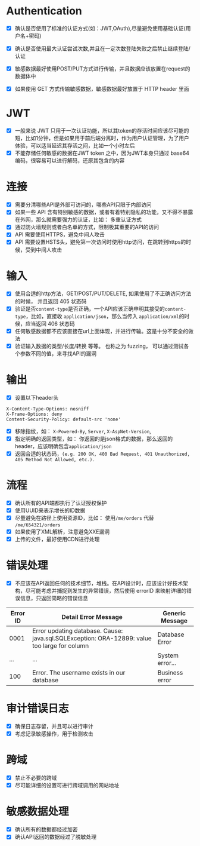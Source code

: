 # Authentication 
- [x] 确认是否使用了标准的认证方式(如：JWT,OAuth),尽量避免使用基础认证(用户名+密码)
- [x] 确认是否使用最大认证尝试次数,并且在一定次数登陆失败之后禁止继续登陆/认证
- [x] 敏感数据最好使用POST/PUT方式进行传输，并且数据应该放置在request的数据体中
- [x] 如果使用 GET 方式传输敏感数据，敏感数据最好放置于 HTTP header 里面


# JWT
- [x] 一般来说 JWT 只用于一次认证功能，所以其token的存活时间应该尽可能的短，比如1分钟，但是如果用于前后端分离时，作为用户认证管理，为了用户体验，可以适当延迟其存活之间，比如一个小时左后
- [x] 不能存储任何敏感的数据在JWT token 之中，因为JWT本身只通过 base64 编码，很容易可以进行解码，还原其包含的内容

# 连接  
- [x] 需要分清哪些API是外部可访问的，哪些API只限于内部访问
- [x] 如果一些 API 含有特别敏感的数据，或者有着特别隐私的功能，又不得不暴露在外网，那么就需要强力的认证，比如： 多重认证方式
- [x] 通过防火墙规则或者白名单的方式，限制极其重要的API的访问
- [x] API 需要使用HTTPS，避免中间人攻击
- [x] API 需要设置HSTS头，避免第一次访问时使用http访问，在跳转到https的时候，受到中间人攻击

# 输入
- [x] 使用合适的http方法，GET/POST/PUT/DELETE, 如果使用了不正确访问方法的时候， 并且返回 405 状态码
- [x] 验证是否`content-type`是否正确，一个API应该正确申明其接受的`content-type`，比如，直接收 `application/json`，那么当传入 `application/xml`的时候，应当返回 406 状态码
- [x] 任何敏感数据都不应该直接在url上面体现，并进行传输。这是十分不安全的做法
- [x] 验证输入数据的类型/长度/转换 等等。 也称之为 fuzzing， 可以通过测试各个参数不同的值，来寻找API的漏洞

# 输出
- [x] 设置以下header头
```
X-Content-Type-Options: nosniff
X-Frame-Options: deny 
Content-Security-Policy: default-src 'none'
```
- [x] 移除指纹，如： `X-Powered-By`, `Server`, `X-AspNet-Version`, 
- [x] 指定明确的返回类型，如： 你返回的是json格式的数据，那么返回的header，应该明确包含`application/json`
- [x] 返回合适的状态码，`(e.g. 200 OK, 400 Bad Request, 401 Unauthorized, 405 Method Not Allowed, etc.).`

# 流程
- [x] 确认所有的API端都执行了认证授权保护
- [x] 使用UUID来表示增长的ID数据
- [x] 尽量避免在路径上使用资源ID，比如： 使用`/me/orders` 代替 `/me/654321/orders`
- [x] 如果使用了XML解析，注意避免XXE漏洞
- [x] 上传的文件，最好使用CDN进行处理

# 错误处理
- [x] 不应该在API返回任何的技术细节，堆栈。在API设计时，应该设计好技术架构，尽可能考虑并捕捉到发生的异常错误，然后使用 errorID 来映射详细的错误信息，只返回简略的错误信息

Error ID | Detail Error Message | Generic Message
------------ | ------------- | --------
0001 | Error updating database. Cause: java.sql.SQLException: ORA-12899: value too large for column  | Database Error
... | ... | System error...
100 | Error. The username exists in our database	| Business error

# 审计错误日志
- [x] 确保日志存留，并且可以进行审计
- [x] 考虑记录敏感操作，用于检测攻击

# 跨域
- [x] 禁止不必要的跨域
- [x] 尽可能详细的设置可进行跨域调用的网站地址

# 敏感数据处理
- [x] 确认所有的数据都经过加密
- [x] 确认API返回的数据经过了脱敏处理
